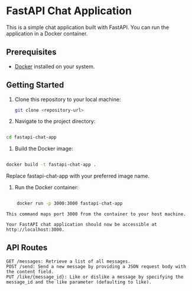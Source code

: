 # FastAPI Chat Application

This is a simple chat application built with FastAPI. You can run the application in a Docker container.

## Prerequisites

- [Docker](https://www.docker.com/) installed on your system.

## Getting Started

1. Clone this repository to your local machine:

   ```bash
   git clone <repository-url>

1. Navigate to the project directory:

```bash

cd fastapi-chat-app
```
1. Build the Docker image:

```bash

docker build -t fastapi-chat-app .
```

Replace fastapi-chat-app with your preferred image name.

1. Run the Docker container:

```bash

    docker run -p 3000:3000 fastapi-chat-app
```
    This command maps port 3000 from the container to your host machine.

    Your FastAPI chat application should now be accessible at http://localhost:3000.

## API Routes

    GET /messages: Retrieve a list of all messages.
    POST /send: Send a new message by providing a JSON request body with the content field.
    PUT /like/{message_id}: Like or dislike a message by specifying the message_id and the like parameter (defaulting to like).
